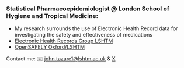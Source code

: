 
### Statistical Pharmacoepidemiologist @ London School of Hygiene and Tropical Medicine:
- My research surrounds the use of Electronic Health Record data for investigating the safety and effectiveness of medications   
- [Electronic Health Records Group LSHTM](https://www.lshtm.ac.uk/research/centres-projects-groups/electronic-health-records)
- [OpenSAFELY Oxford/LSHTM](https://opensafely.org/research/)


Contact me: :envelope: john.tazare1@lshtm.ac.uk & [X](https://twitter.com/johntstats)
